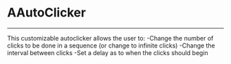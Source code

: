 # AAutoClicker
-------------------------------------
This customizable autoclicker allows the user to:
-Change the number of clicks to be done in a sequence (or change to infinite clicks)
-Change the interval between clicks
-Set a delay as to when the clicks should begin
